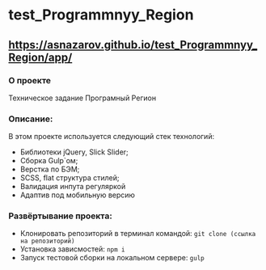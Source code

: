 # test_Programmnyy_Region

https://asnazarov.github.io/test_Programmnyy_Region/app/
---

### О проекте
Техническое задание Програмный Регион


### Описание:
В этом проекте используется следующий стек технологий:

* Библиотеки jQuery, Slick Slider;
* Сборка Gulp`ом;
* Верстка по БЭМ;
* SCSS, flat структура стилей;
* Валидация инпута регуляркой
* Адаптив под мобильную версию


### Развёртывание проекта:
* Клонировать репозиторий в терминал командой: ```git clone (ссылка на репозиторий)```
* Установка зависмостей: ```npm i```
* Запуск тестовой сборки на локальном сервере: ```gulp```
